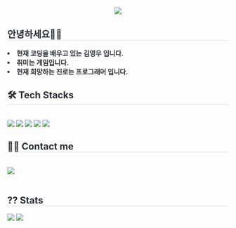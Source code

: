 <div align= "center">
    <img src="https://capsule-render.vercel.app/api?type=waving&color=808080&height=180&text=안녕하세요, ISTP 김영우 입니다.%20&animation=twinkling&fontColor=000000&fontSize=60" />
    </div>
    <div style="text-align: left;"> 
    <h2 style="border-bottom: 1px solid #d8dee4; color: #282d33;"> 안녕하세요😶‍🌫️ </h2>  
    <div style="font-weight: 700; font-size: 15px; text-align: left; color: #282d33;"> <li> 현재 코딩을 배우고 있는 김영우 입니다.</li><li> 취미는 게임입니다.</li><li> 현재 희망하는 진로는 프로그래머 입니다. </div> 
    </div>
    <div style="text-align: left;">
    <h2 style="border-bottom: 1px solid #d8dee4; color: #282d33;"> 🛠️ Tech Stacks </h2> <br> 
    <div style="margin: ; text-align: left;" "text-align: left;"> <img src="https://img.shields.io/badge/C++-00599C?style=flat&logo=C%2B%2B&logoColor=white">
          <img src="https://img.shields.io/badge/C-A8B9CC?style=flat&logo=C&logoColor=white">
          <img src="https://img.shields.io/badge/React-61DAFB?style=flat&logo=React&logoColor=white">
          <img src="https://img.shields.io/badge/Git-F05032?style=flat&logo=Git&logoColor=white">
          <img src="https://img.shields.io/badge/Github-181717?style=flat&logo=Github&logoColor=white">
          <br/></div>
    </div>
    <div style="text-align: left;">
    <h2 style="border-bottom: 1px solid #d8dee4; color: #282d33;"> 🧑‍💻 Contact me </h2> <br> 
    <div style="text-align: left;"> <a href=mailto:vxv8035@gmail.com> <img src="https://img.shields.io/badge/Gmail-EA4335?style=flat&logo=Gmail&logoColor=white&link=mailto:vxv8035@gmail.com"> </a>
          </div>  <br> 
    <div style="text-align: left;">  </div> 
    </div>
    <div style="text-align: left;"> 
    <h2 style="border-bottom: 1px solid #d8dee4; color: #282d33;"> ?? Stats </h2> <div style="text-align: left;"> <img src="https://github-readme-stats.vercel.app/api?username=kyw0909&bg_color=180,51aecd,00000000&title_color=000000&text_color=000000"
         /> <img src="https://github-readme-stats.vercel.app/api/top-langs/?username=kyw0909&layout=compact&bg_color=180,51aecd,00000000&title_color=000000&text_color=000000"
           /> </div> 
    </div>
    
    
